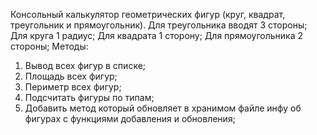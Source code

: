 Консольный калькулятор геометрических фигур (круг, квадрат, треугольник и прямоугольник).
Для треугольника вводят 3 стороны;
Для круга 1 радиус; Для квадрата 1 сторону;
Для прямоугольника 2 стороны;
Методы:
1) Вывод всех фигур в списке;
2) Площадь всех фигур;
3) Периметр всех фигур;
4) Подсчитать фигуры по типам;
5) Добавить метод который обновляет в хранимом файле инфу об фигурах с функциями добавления и обновления;
